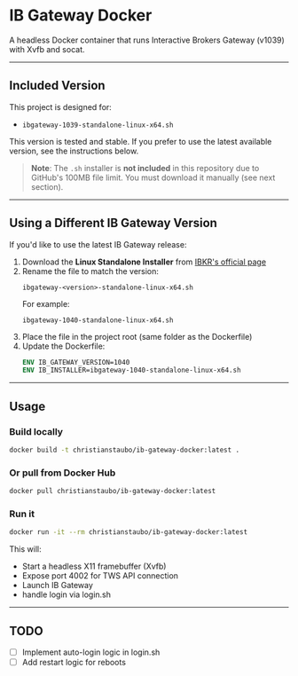 # IB Gateway Docker

A headless Docker container that runs Interactive Brokers Gateway (v1039) with Xvfb and socat.

---

## Included Version

This project is designed for:

- `ibgateway-1039-standalone-linux-x64.sh`

This version is tested and stable. If you prefer to use the latest available version, see the instructions below.

> **Note**: The `.sh` installer is **not included** in this repository due to GitHub's 100MB file limit. You must download it manually (see next section).

---

## Using a Different IB Gateway Version

If you'd like to use the latest IB Gateway release:

1. Download the **Linux Standalone Installer** from [IBKR's official page](https://www.interactivebrokers.com/en/trading/ibgateway-latest.php)
2. Rename the file to match the version:
   ```text
   ibgateway-<version>-standalone-linux-x64.sh
   ```
   For example:
   ```text
   ibgateway-1040-standalone-linux-x64.sh
   ```
3. Place the file in the project root (same folder as the Dockerfile)
4. Update the Dockerfile:
   ```dockerfile
   ENV IB_GATEWAY_VERSION=1040
   ENV IB_INSTALLER=ibgateway-1040-standalone-linux-x64.sh
   ```

---

## Usage

### Build locally

```bash
docker build -t christianstaubo/ib-gateway-docker:latest .
```

### Or pull from Docker Hub

```bash
docker pull christianstaubo/ib-gateway-docker:latest
```

### Run it

```bash
docker run -it --rm christianstaubo/ib-gateway-docker:latest
```

This will:

- Start a headless X11 framebuffer (Xvfb)
- Expose port 4002 for TWS API connection
- Launch IB Gateway
- handle login via login.sh

---

## TODO

- [ ] Implement auto-login logic in login.sh
- [ ] Add restart logic for reboots
